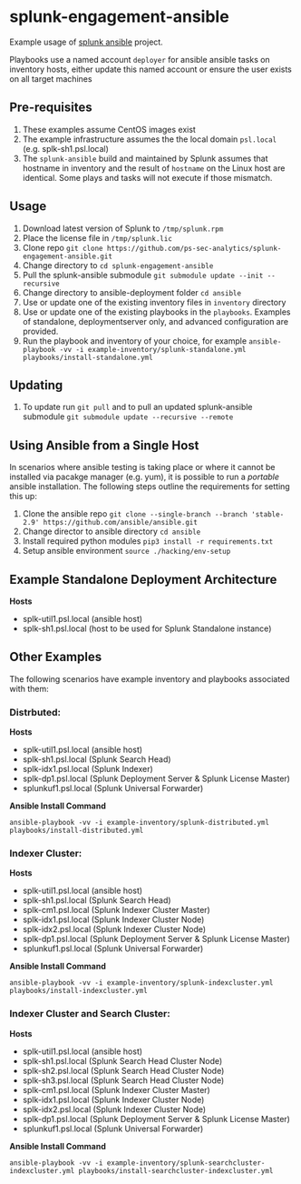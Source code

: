 # splunk-engagement-ansible

Example usage of [splunk ansible](https://github.com/splunk/splunk-ansible) project.

Playbooks use a named account `deployer` for ansible ansible tasks on inventory hosts, either update this named account or ensure the user exists on all target machines

## Pre-requisites

1. These examples assume CentOS images exist
2. The example infrastructure assumes the the local domain `psl.local` (e.g. splk-sh1.psl.local)
3. The `splunk-ansible` build and maintained by Splunk assumes that hostname in inventory and the result of `hostname` on the Linux host are identical. Some plays and tasks will not execute if those mismatch.

## Usage

1. Download latest version of Splunk to `/tmp/splunk.rpm`
2. Place the license file in `/tmp/splunk.lic`
3. Clone repo `git clone https://github.com/ps-sec-analytics/splunk-engagement-ansible.git`
4. Change directory to `cd splunk-engagement-ansible`
5. Pull the splunk-ansible submodule `git submodule update --init --recursive`
6. Change directory to ansible-deployment folder `cd ansible`
7. Use or update one of the existing inventory files in `inventory` directory
8. Use or update one of the existing playbooks in the `playbooks`. Examples of standalone, deploymentserver only, and advanced configuration are provided.
9. Run the playbook and inventory of your choice, for example `ansible-playbook -vv -i example-inventory/splunk-standalone.yml playbooks/install-standalone.yml`

## Updating

1. To update run `git pull` and to pull an updated splunk-ansible submodule `git submodule update --recursive --remote`

## Using Ansible from a Single Host

In scenarios where ansible testing is taking place or where it cannot be installed via pacakge manager (e.g. yum), it is possible to run a _portable_ ansible installation. The following steps outline the requirements for setting this up:

1. Clone the ansible repo `git clone --single-branch --branch 'stable-2.9' https://github.com/ansible/ansible.git`
2. Change director to ansible directory `cd ansible`
3. Install required python modules `pip3 install -r requirements.txt`
4. Setup ansible environment `source ./hacking/env-setup`

## Example Standalone Deployment Architecture

**Hosts**
* splk-util1.psl.local (ansible host)
* splk-sh1.psl.local (host to be used for Splunk Standalone instance)

## Other Examples

The following scenarios have example inventory and playbooks associated with them:

### Distrbuted:

**Hosts** 
* splk-util1.psl.local (ansible host)
* splk-sh1.psl.local (Splunk Search Head)
* splk-idx1.psl.local (Splunk Indexer)
* splk-dp1.psl.local (Splunk Deployment Server & Splunk License Master)
* splunkuf1.psl.local (Splunk Universal Forwarder)

**Ansible Install Command**

`ansible-playbook -vv -i example-inventory/splunk-distributed.yml playbooks/install-distributed.yml`

### Indexer Cluster:

**Hosts** 
* splk-util1.psl.local (ansible host)
* splk-sh1.psl.local (Splunk Search Head)
* splk-cm1.psl.local (Splunk Indexer Cluster Master)
* splk-idx1.psl.local (Splunk Indexer Cluster Node)
* splk-idx2.psl.local (Splunk Indexer Cluster Node)
* splk-dp1.psl.local (Splunk Deployment Server & Splunk License Master)
* splunkuf1.psl.local (Splunk Universal Forwarder)

**Ansible Install Command**

`ansible-playbook -vv -i example-inventory/splunk-indexcluster.yml playbooks/install-indexcluster.yml`

### Indexer Cluster and Search Cluster:

**Hosts** 
* splk-util1.psl.local (ansible host)
* splk-sh1.psl.local (Splunk Search Head Cluster Node)
* splk-sh2.psl.local (Splunk Search Head Cluster Node)
* splk-sh3.psl.local (Splunk Search Head Cluster Node)
* splk-cm1.psl.local (Splunk Indexer Cluster Master)
* splk-idx1.psl.local (Splunk Indexer Cluster Node)
* splk-idx2.psl.local (Splunk Indexer Cluster Node)
* splk-dp1.psl.local (Splunk Deployment Server & Splunk License Master)
* splunkuf1.psl.local (Splunk Universal Forwarder)

**Ansible Install Command**

`ansible-playbook -vv -i example-inventory/splunk-searchcluster-indexcluster.yml playbooks/install-searchcluster-indexcluster.yml`
